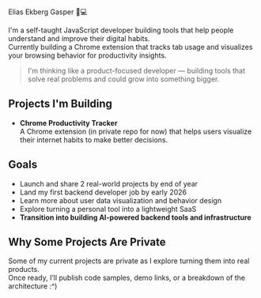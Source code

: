 Elias Ekberg Gasper 🐸💻

I'm a self-taught JavaScript developer building tools that help people understand and improve their digital habits.  
Currently building a Chrome extension that tracks tab usage and visualizes your browsing behavior for productivity insights.

> I'm thinking like a product-focused developer — building tools that solve real problems and could grow into something bigger.

## Projects I'm Building
-  **Chrome Productivity Tracker**  
  A Chrome extension (in private repo for now) that helps users visualize their internet habits to make better decisions.

## Goals
- Launch and share 2 real-world projects by end of year  
- Land my first backend developer job by early 2026  
- Learn more about user data visualization and behavior design  
- Explore turning a personal tool into a lightweight SaaS  
- **Transition into building AI-powered backend tools and infrastructure**

## Why Some Projects Are Private
Some of my current projects are private as I explore turning them into real products.  
Once ready, I’ll publish code samples, demo links, or a breakdown of the architecture :^)


